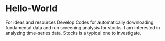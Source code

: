 # Hello-World
For ideas and resources
Develop Codes for automatically downloading fundamental data and run screening analysis for stocks. 
I am interested in analyzing time-series data. Stocks is a typical one to investigate.
